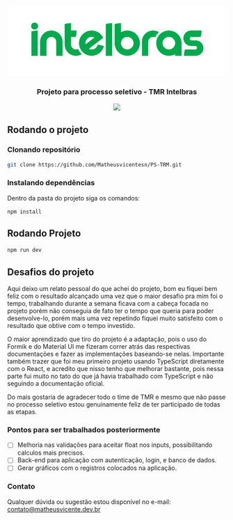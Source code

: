 <p align="center">
  <img src="public/logo_intelbras.png" width="500" alt="logo" />
</p>

  <h3 align="center">Projeto para processo seletivo - TMR Intelbras </h3>
<p align="center">
<img src="https://img.shields.io/badge/React-20232A?style=for-the-badge&logo=react&logoColor=61DAFB" alt="" /><img src="https://img.shields.io/badge/JavaScript-F7DF1E?style=for-the-badge&logo=javascript&logoColor=black" alt="" />
<img src="https://img.shields.io/badge/Material%20UI-007FFF?style=for-the-badge&logo=mui&logoColor=whitealt=" />
<img src="https://img.shields.io/badge/TypeScript-007ACC?style=for-the-badge&logo=typescript&logoColor=white" alt="" />

</p>

## Rodando o projeto

### Clonando repositório

```bash
git clone https://github.com/Matheusvicentesn/PS-TRM.git
```

### Instalando dependências

Dentro da pasta do projeto siga os comandos:

```bash
npm install
```

## Rodando Projeto

```bash
npm run dev
```

## Desafios do projeto

Aqui deixo um relato pessoal do que achei do projeto, bom eu fiquei bem feliz com o resultado alcançado uma vez que o maior desafio pra mim foi o tempo, trabalhando durante a semana ficava com a cabeça focada no projeto porém não conseguia de fato ter o tempo que queria para poder desenvolve-lo, porém mais uma vez repetindo fiquei muito satisfeito com o resultado que obtive com o tempo investido.

O maior aprendizado que tiro do projeto é a adaptação, pois o uso do Formik e do Material UI me fizeram correr atrás das respectivas documentações e fazer as implementações baseando-se nelas. Importante também trazer que foi meu primeiro projeto usando TypeScript diretamente com o React, e acredito que nisso tenho que melhorar bastante, pois nessa parte fui muito no tato do que já havia trabalhado com TypeScript e não seguindo a documentação oficial.

Do mais gostaria de agradecer todo o time de TMR e mesmo que não passe no processo seletivo estou genuinamente feliz de ter participado de todas as etapas.

### Pontos para ser trabalhados posteriormente

- [ ] Melhoria nas validações para aceitar float nos inputs, possibilitando calculos mais precisos.
- [ ] Back-end para aplicação com autenticação, login, e banco de dados.
- [ ] Gerar gráficos com o registros colocados na aplicação.

### Contato

Qualquer dúvida ou sugestão estou disponível no e-mail:
<a href="mailto:contato@matheusvicente.dev.br?subject=Questions" title=""> contato@matheusvicente.dev.br</a>
